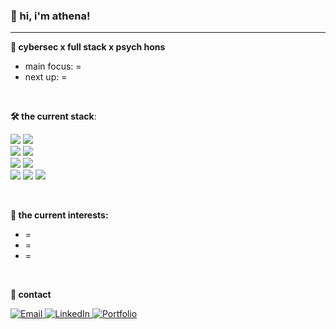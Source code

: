 ### 🤍 hi, i'm athena!
---
**🤖 cybersec x full stack x psych hons**
- main focus: =
- next up: =
<br>

**🛠️ the current stack**:

<p align="left">
  <img src="https://img.shields.io/badge/-Python-3776AB?style=for-the-badge&logo=python&logoColor=white" />
  <img src="https://img.shields.io/badge/-JavaScript-F7DF1E?style=for-the-badge&logo=javascript&logoColor=black" />
  <br>
  <img src="https://img.shields.io/badge/-HTML5-E34F26?style=for-the-badge&logo=html5&logoColor=white" />
  <img src="https://img.shields.io/badge/-CSS3-1572B6?style=for-the-badge&logo=css3&logoColor=white" />
  <br>
  <img src="https://img.shields.io/badge/-Linux-FCC624?style=for-the-badge&logo=linux&logoColor=black" />
  <img src="https://img.shields.io/badge/-Node.js-339933?style=for-the-badge&logo=node.js&logoColor=white" />
  <br>
  <img src="https://img.shields.io/badge/-React-61DAFB?style=for-the-badge&logo=react&logoColor=black" />
  <img src="https://img.shields.io/badge/-Figma-F24E1E?style=for-the-badge&logo=figma&logoColor=white" />
  <img src="https://img.shields.io/badge/-Notion-000000?style=for-the-badge&logo=notion&logoColor=white" />
</p>
<br>

**🔭 the current interests:**

- =
- =
- =
<br>

**📧 contact**

<p align="left">
  <a href="mailto:athenalee12345@gmail.com" target="_blank">
    <img src="https://img.shields.io/badge/Email-D14836?style=for-the-badge&logo=gmail&logoColor=white" alt="Email" />
  </a>
  <a href="https://linkedin.com/in/athena-leee" target="_blank">
    <img src="https://img.shields.io/badge/LinkedIn-0077B5?style=for-the-badge&logo=linkedin&logoColor=white" alt="LinkedIn" />
  </a>
  <a href="https://athena-lee.super.site/" target="_blank">
    <img src="https://img.shields.io/badge/Portfolio-000000?style=for-the-badge&logo=aboutdotme&logoColor=white" alt="Portfolio" />
  </a>
</p>
<br>
